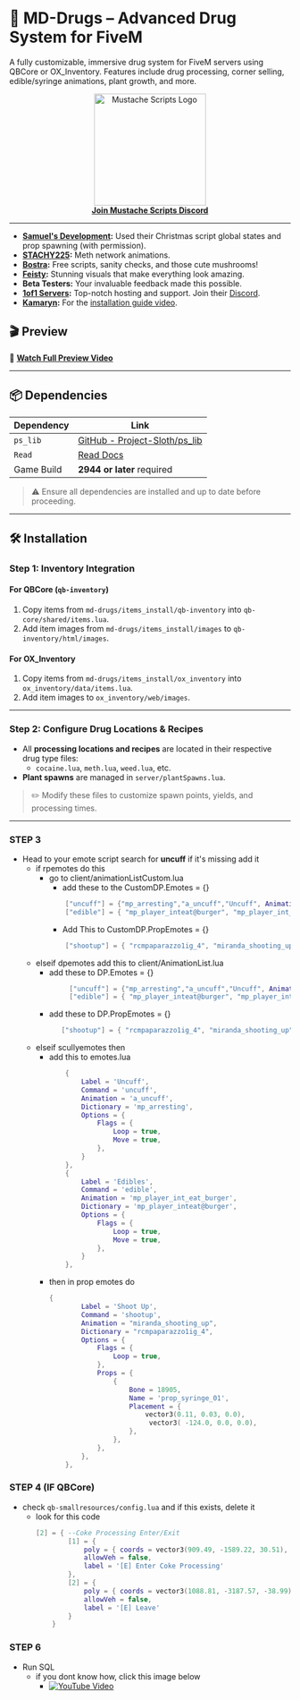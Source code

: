 # 🌿 MD-Drugs – Advanced Drug System for FiveM

A fully customizable, immersive drug system for FiveM servers using QBCore or OX_Inventory. Features include drug processing, corner selling, edible/syringe animations, plant growth, and more.

<div align="center">
  <a href="https://discord.gg/sAMzrB4DDx">
    <img src="https://i.imgur.com/t65G9Z0.png" width="200" alt="Mustache Scripts Logo">
  </a>
  <br>
  <a href="https://discord.gg/sAMzrB4DDx"><strong>Join Mustache Scripts Discord</strong></a>
</div>

---

- **[Samuel's Development](https://fivem.samueldev.shop/  ):** Used their Christmas script global states and prop spawning (with permission).  
- **[STACHY225](https://babiczind.tebex.io/category/2103836  ):** Meth network animations.  
- **[Bostra](https://discord.gg/5ncbwMNq  ):** Free scripts, sanity checks, and those cute mushrooms!  
- **[Feisty]():** Stunning visuals that make everything look amazing.  
- **Beta Testers:** Your invaluable feedback made this possible.  
- **[1of1 Servers](https://1of1servers.com/  ):** Top-notch hosting and support. Join their [Discord](https://discord.gg/1of1servers  ).  
- **[Kamaryn](https://discord.gg/KPRmZqFS  ):** For the [installation guide video](https://youtu.be/zvuYnUfrqaA?si=FGJuBO5krZMC14Nd).  

## 🎬 Preview

🎥 **[Watch Full Preview Video](https://www.youtube.com/watch?v=I_x7_oz_SAU)**


---

## 📦 Dependencies

| Dependency | Link |
|----------|------|
| `ps_lib` | [GitHub - Project-Sloth/ps_lib](https://github.com/Project-Sloth/ps_lib) |
| `Read`   | [Read Docs](https://letters.hookedonphonics.com/us/read-guaranteed-G14.html) |
| Game Build | **2944 or later** required |

> ⚠️ Ensure all dependencies are installed and up to date before proceeding.

---

## 🛠️ Installation

### Step 1: Inventory Integration

#### For QBCore (`qb-inventory`)
1. Copy items from `md-drugs/items_install/qb-inventory` into `qb-core/shared/items.lua`.
2. Add item images from `md-drugs/items_install/images` to `qb-inventory/html/images`.

#### For OX_Inventory
1. Copy items from `md-drugs/items_install/ox_inventory` into `ox_inventory/data/items.lua`.
2. Add item images to `ox_inventory/web/images`.

---

### Step 2: Configure Drug Locations & Recipes

- All **processing locations and recipes** are located in their respective drug type files:
  - `cocaine.lua`, `meth.lua`, `weed.lua`, etc.
- **Plant spawns** are managed in `server/plantSpawns.lua`.

> ✏️ Modify these files to customize spawn points, yields, and processing times.

---
### STEP 3
 - Head to your emote script search for **uncuff** if it's missing add it
    - if rpemotes do this 
        - go to client/animationListCustom.lua 
            - add these to the CustomDP.Emotes = {}
            ```lua
                ["uncuff"] = {"mp_arresting","a_uncuff","Uncuff", AnimationOptions = {     EmoteLoop = true,     EmoteMoving = true } },
                ["edible"] = { "mp_player_inteat@burger", "mp_player_int_eat_burger", "edible",    AnimationOptions = {        EmoteLoop = false,        EmoteMoving = true    }},
            ```
            - Add This to CustomDP.PropEmotes = {}
            ```lua
                ["shootup"] = { "rcmpaparazzo1ig_4", "miranda_shooting_up", "Shoot Up",  AnimationOptions = {EmoteLoop = true,EmoteMoving = true,Prop = 'prop_syringe_01',  PansexualPropBone = 18905,PropPlacement = {0.11, 0.03, 0.0, -124.0, 0.0, 0.0},}}
            ```
    - elseif dpemotes add this to client/AnimationList.lua
        - add these to DP.Emotes = {}
           ```lua
                ["uncuff"] = {"mp_arresting","a_uncuff","Uncuff", AnimationOptions = {     EmoteLoop = true,     EmoteMoving = true } },
                ["edible"] = { "mp_player_inteat@burger", "mp_player_int_eat_burger", "edible",    AnimationOptions = {        EmoteLoop = false,        EmoteMoving = true    }},
            ```
        - add these to DP.PropEmotes = {}
             ```lua
                ["shootup"] = { "rcmpaparazzo1ig_4", "miranda_shooting_up", "Shoot Up",  AnimationOptions = {EmoteLoop = true,EmoteMoving = true,Prop = 'prop_syringe_01',  PansexualPropBone = 18905,PropPlacement = {0.11, 0.03, 0.0, -124.0, 0.0, 0.0},}}
            ```
    - elseif scullyemotes then 
        - add this to emotes.lua
            ```lua
		        {
		        	Label = 'Uncuff',
		        	Command = 'uncuff',
		        	Animation = 'a_uncuff',
		        	Dictionary = 'mp_arresting',
		        	Options = {
		        		Flags = {
		        			Loop = true,
		        			Move = true,
		        		},
		        	}
		        },
		        {
		        	Label = 'Edibles',
		        	Command = 'edible',
		        	Animation = 'mp_player_int_eat_burger',
		        	Dictionary = 'mp_player_inteat@burger',
		        	Options = {
		        		Flags = {
		        			Loop = true,
		        			Move = true,
		        		},
		        	}
		        },
            ```
        - then in prop emotes do 
            ```lua
            {
                    Label = 'Shoot Up',
                    Command = 'shootup',
                    Animation = "miranda_shooting_up",
                    Dictionary = "rcmpaparazzo1ig_4",
                    Options = {
                        Flags = {
                            Loop = true,
                        },
                        Props = {
                            {
                                Bone = 18905,
                                Name = 'prop_syringe_01',
                                Placement = {
                                    vector3(0.11, 0.03, 0.0),
                                     vector3( -124.0, 0.0, 0.0),
                                },
                            },
                        },
                    },
                },
            ```


### STEP 4 (IF QBCore)
- check `qb-smallresources/config.lua` and if this exists, delete it 
    - look for this code
        ```lua
        [2] = { --Coke Processing Enter/Exit
                [1] = {
                    poly = { coords = vector3(909.49, -1589.22, 30.51), heading = 92.24, length = 2, width = 2 },
                    allowVeh = false,
                    label = '[E] Enter Coke Processing'
                },
                [2] = {
                    poly = { coords = vector3(1088.81, -3187.57, -38.99), heading = 181.7, length = 2, width = 2 },
                    allowVeh = false,
                    label = '[E] Leave'
                }
            }
        ```
	
### STEP 6
- Run SQL
    - if you dont know how, click this image below
        - [![YouTube Video](https://img.youtube.com/vi/8QpFOluK_xo/hqdefault.jpg)](https://www.youtube.com/watch?v=8QpFOluK_xo)